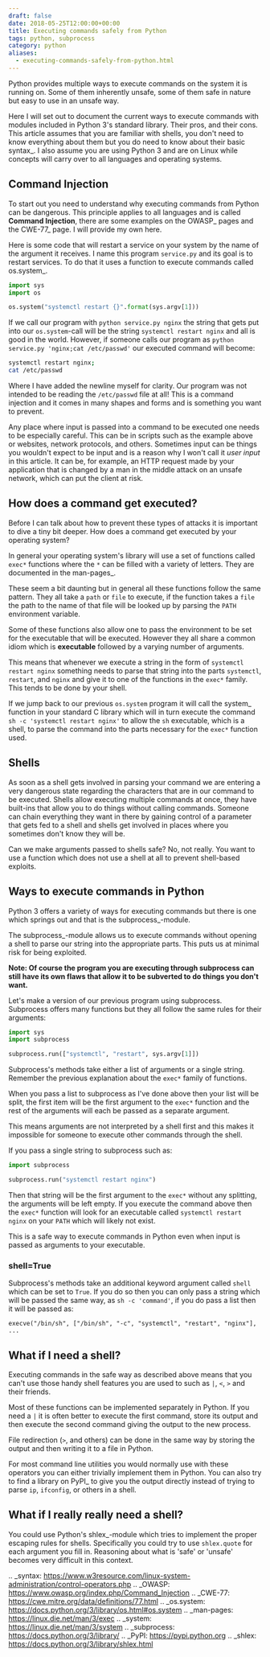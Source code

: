 ```yaml
---
draft: false
date: 2018-05-25T12:00:00+00:00
title: Executing commands safely from Python
tags: python, subprocess
category: python
aliases:
  - executing-commands-safely-from-python.html
---
```


Python provides multiple ways to execute commands on the system it is running
on. Some of them inherently unsafe, some of them safe in nature but easy to
use in an unsafe way.

Here I will set out to document the current ways to execute commands with
modules included in Python 3's standard library. Their pros, and their cons.
This article assumes that you are familiar with shells, you don't need to know
everything about them but you do need to know about their basic syntax_. I also
assume you are using Python 3 and are on Linux while concepts will carry over
to all languages and operating systems.

## Command Injection

To start out you need to understand why executing commands from Python can be
dangerous. This principle applies to all languages and is called
**Command Injection**, there are  some examples on the OWASP_ pages and the CWE-77_
page. I will provide my own here.

Here is some code that will restart a service on your system by the name of
the argument it receives. I name this program `service.py` and its goal is
to restart services. To do that it uses a function to execute commands called 
os.system_.

```python
import sys
import os

os.system("systemctl restart {}".format(sys.argv[1]))
```

If we call our program with `python service.py nginx` the string that gets put
into our `os.system`-call will be the string `systemctl restart nginx` and all
is good in the world. However, if someone calls our program as 
`python service.py 'nginx;cat /etc/passwd'` our executed command will become:

```bash
systemctl restart nginx;
cat /etc/passwd
```

Where I have added the newline myself for clarity. Our program was not intended to
be reading the `/etc/passwd` file at all! This is a command injection and it comes
in many shapes and forms and is something you want to prevent.

Any place where input is passed into a command to be executed one needs to be
especially careful. This can be in scripts such as the example above or websites,
network protocols, and others. Sometimes input can be things you wouldn't
expect to be input and is a reason why I won't call it *user input* in this
article. It can be, for example, an HTTP request made by your application that is
changed by a man in the middle attack on an unsafe network, which can put the client
at risk.

## How does a command get executed?

Before I can talk about how to prevent these types of attacks it is important
to dive a tiny bit deeper. How does a command get executed by your operating
system?

In general your operating system's library will use a set of functions called
`exec*` functions where the `*` can be filled with a variety of letters. They
are documented in the man-pages_.

These seem a bit daunting but in general all these functions follow the same
pattern. They all take a `path` or `file` to execute, if the function takes a
`file` the path to the name of that file will be looked up by parsing the
`PATH` environment variable.

Some of these functions also allow one to pass the environment to be set for
the executable that will be executed. However they all share a common idiom
which is **executable** followed by a varying number of arguments.

This means that whenever we execute a string in the form of
`systemctl restart nginx` something needs to parse that string into the parts
`systemctl`, `restart`, and `nginx` and give it to one of the functions in the
`exec*` family. This tends to be done by your shell.

If we jump back to our previous `os.system` program it will call the system_
function in your standard C library which will in turn execute the command
`sh -c 'systemctl restart nginx'` to allow the `sh` executable, which is a
shell, to parse the command into the parts necessary for the `exec*` function
used.

## Shells

As soon as a shell gets involved in parsing your command we are entering a very
dangerous state regarding the characters that are in our command to be executed.
Shells allow executing multiple commands at once, they have built-ins that allow
you to do things without calling commands. Someone can chain everything they want
in there by gaining control of a parameter that gets fed to a shell and shells get
involved in places where you sometimes don't know they will be.

Can we make arguments passed to shells safe? No, not really. You want to
use a function which does not use a shell at all to prevent shell-based
exploits.

## Ways to execute commands in Python

Python 3 offers a variety of ways for executing commands but there is one which
springs out and that is the subprocess_-module.

The subprocess_-module allows us to execute commands without opening a shell to
parse our string into the appropriate parts. This puts us at minimal risk for
being exploited.

**Note: Of course the program you are executing through subprocess can still have
its own flaws that allow it to be subverted to do things you don't want.**

Let's make a version of our previous program using subprocess. Subprocess offers
many functions but they all follow the same rules for their arguments:

```python
import sys
import subprocess

subprocess.run(["systemctl", "restart", sys.argv[1]])
```

Subprocess's methods take either a list of arguments or a single string. Remember
the previous explanation about the `exec*` family of functions.

When you pass a list to subprocess as I've done above then your list will be split,
the first item will be the first argument to the `exec*` function and the rest of
the arguments will each be passed as a separate argument.

This means arguments are not interpreted by a shell first and this makes it impossible
for someone to execute other commands through the shell.

If you pass a single string to subprocess such as:

```python
import subprocess

subprocess.run("systemctl restart nginx")
```

Then that string will be the first argument to the `exec*` without any splitting,
the arguments will be left empty. If you execute the command above then the `exec*`
function will look for an executable called `systemctl restart nginx` on your `PATH`
which will likely not exist.

This is a safe way to execute commands in Python even when input is passed as
arguments to your executable.

### shell=True

Subprocess's methods take an additional keyword argument called `shell` which
can be set to `True`. If you do so then you can only pass a string which will
be passed the same way, as `sh -c 'command'`, if you do pass a list then it will
be passed as:

```
execve("/bin/sh", ["/bin/sh", "-c", "systemctl", "restart", "nginx"], ...
```

## What if I need a shell?

Executing commands in the safe way as described above means that you can't use
those handy shell features you are used to such as `|`, `<`, `>` and their friends.

Most of these functions can be implemented separately in Python. If you need
a `|` it is often better to execute the first command, store its output and then
execute the second command giving the output to the new process.

File redirection (`>`, and others) can be done in the same way by storing the
output and then writing it to a file in Python.

For most command line utilities you would normally use with these operators you
can either trivially implement them in Python. You can also try to find a library
on PyPI_ to give you the output directly instead of trying to parse `ip`, `ifconfig`,
or others in a shell.

## What if I really really need a shell?

You could use Python's shlex_-module which tries to implement the proper escaping
rules for shells. Specifically you could try to use `shlex.quote` for each argument
you fill in. Reasoning about what is 'safe' or 'unsafe' becomes very difficult in
this context.

.. _syntax: https://www.w3resource.com/linux-system-administration/control-operators.php
.. _OWASP: https://www.owasp.org/index.php/Command_Injection
.. _CWE-77: https://cwe.mitre.org/data/definitions/77.html
.. _os.system: https://docs.python.org/3/library/os.html#os.system
.. _man-pages: https://linux.die.net/man/3/exec
.. _system: https://linux.die.net/man/3/system
.. _subprocess: https://docs.python.org/3/library/
.. _PyPI: https://pypi.python.org
.. _shlex: https://docs.python.org/3/library/shlex.html
